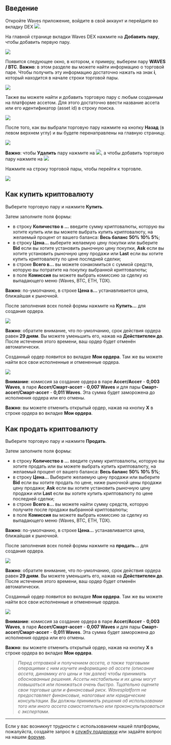 ## Введение

Откройте Waves приложение, войдите в свой аккаунт и перейдите во вкладку DEX ![](/waves-client/mobile-apps/_assets/dex_01.png).

На главной странице вкладки Waves DEX нажмите на **Добавить пару**, чтобы добавить первую пару.

![](/waves-client/mobile-apps/_assets/dex_02.png)

Появится следующее окно, в котором, к примеру, выберем пару **WAVES / BTC**.
**Важно**: в этом разделе вы можете найти информацию о торговой паре. Чтобы получить эту информацию достаточно нажать на знак **i**, который находится в начале строки торговой пары.

![](/waves-client/mobile-apps/_assets/dex_03.png)

Также вы можете найти и добавить торговую пару с любым созданным на платформе ассетом. Для этого достаточно ввести название ассета или его идентификатор (asset id) в строку поиска.

![](/waves-client/mobile-apps/_assets/dex_04.png)

После того, как вы выбрали торговую пару нажмите на кнопку **Назад** (в левом верхнем углу) и вы будете перенаправлены на главную страницу.

![](/waves-client/mobile-apps/_assets/dex_05.png)

**Важно**: чтобы **Удалить** пару нажмите на ![](/waves-client/mobile-apps/_assets/dex_06.png), а чтобы добавить торговую пару нажмите на ![](/waves-client/mobile-apps/_assets/dex_07.png)

Нажмите на строку торговой пары, чтобы перейти к торговле.

![](/waves-client/mobile-apps/_assets/dex_08.png)

## Как купить криптовалюту

Выберите торговую пару и нажмите **Купить**.

Затем заполните поля формы:

* в строку **Количество в ...** введите сумму криптовалюты, которую вы хотите купить или вы можете выбрать купить криптовалюту, на желаемый процент от вашего баланса: **Весь баланс** **50%** **10%** **5%**;
* в строку **Цена...** выберите желаемую цену покупки или выберите **Bid** если вы хотите установить рыночную цену покупки, **Ask** если вы хотите установить рыночную цену продажи или **Last** если вы хотите купить криптовалюту по цене последней сделки;
* в строке **Всего в...** вы можете ознакомиться с суммой средств, которую вы потратите на покупку выбранной криптовалюты;
* в поле **Комиссия** вы можете выбрать комиссию за сделку из выпадающего меню (Waves, BTC, ETH, TDX).

**Важно**: по-умолчанию, в строке **Цена в...** устанавливается цена, ближайшая к рыночной.

После заполнения всех полей формы нажмите на **Купить...** для создания ордера.

![](/waves-client/mobile-apps/_assets/dex_09.png)

**Важно**: обратите внимание, что по-умолчанию, срок действия ордера равен **29 дням**. Вы можете уменьшить его, нажав на **Действителен до**.
После истечения этого времени, ваш ордер будет отменён автоматически.

Созданный ордер появится во вкладке **Мои ордера**. Там же вы можете найти все свои исполненные и отмененные ордера.

![](/waves-client/mobile-apps/_assets/dex_10.png)

**Внимание**: комиссия за создание ордера в паре **Ассет/Ассет** - **0,003 Waves**, в паре **Ассет/Смарт-ассет** - **0,007 Waves** и для пары **Смарт-ассет/Смарт-ассет** - **0,011 Waves**.
Эта сумма будет заморожена до исполнения ордера или его отмены.

**Важно**: вы можете отменить открытый ордер, нажав на кнопку **X** в строке ордера во вкладке **Мои ордера**.

## Как продать криптовалюту

Выберите торговую пару и нажмите **Продать**.

Затем заполните поля формы:

* в строку **Количество в ...** введите сумму криптовалюты, которую вы хотите продать или вы можете выбрать купить криптовалюту, на желаемый процент от вашего баланса: **Весь баланс** **50%** **10%** **5%**;
* в строку **Цена...** Выберите желаемую цену продажи или выберите **Bid** если вы хотите продать по цене, ниже рыночной цены продажи цену продажи; **Ask** если вы хотите установить рыночную цену продажи или **Last** если вы хотите купить криптовалюту по цене последней сделки;
* в строке **Всего в...** вы можете найти сумму средств, которую получите после продажи выбранной криптовалюты;
* в поле **Комиссия** вы можете выбрать комиссию за сделку из выпадающего меню (Waves, BTC, ETH, TDX).

**Важно**: по-умолчанию, в строке **Цена...** устанавливается цена, ближайшая к рыночной.

После заполнения всех полей формы нажмите на **продать...** для создания ордера.

![](/waves-client/mobile-apps/_assets/dex_11.png)

**Важно**: обратите внимание, что по-умолчанию, срок действия ордера равен **29 дням**. Вы можете уменьшить его, нажав на **Действителен до**.
После истечения этого времени, ваш ордер будет отменён автоматически.

Созданный ордер появится во вкладке **Мои ордера**. Там же вы можете найти все свои исполненные и отмененные ордера.

![](/waves-client/mobile-apps/_assets/dex_12.png)

**Внимание**: комиссия за создание ордера в паре **Ассет/Ассет** - **0,003 Waves**, в паре **Ассет/Смарт-ассет** - **0,007 Waves** и для пары **Смарт-ассет/Смарт-ассет** - **0,011 Waves**.
Эта сумма будет заморожена до исполнения ордера или его отмены.

**Важно**: вы можете отменить открытый ордер, нажав на кнопку **X** в строке ордера во вкладке **Мои ордера**.

> _Перед отправкой и получением ассета, а также торговыми операциями с ним изучите информацию об ассете (описание ассета, динамику его цены и так далее) чтобы принимать обоснованные решения. Ассеты нестабильны и их цены могут повышаться или понижаться очень быстро. Тщательно оцените свои торговые цели и финансовый риск.
> Wavesplatform не предоставляет финансовые, налоговые или юридические консультации. Вы должны принимать решения об использовании того или иного ассета самостоятельно или проконсультироваться с экспертами_.

___

Если у вас возникнут трудности с использованием нашей платформы, пожалуйста, создайте запрос в [службу поддержки](https://support.wavesplatform.com/) или задайте вопрос на нашем [форуме](https://forum.wavesplatform.com/).
